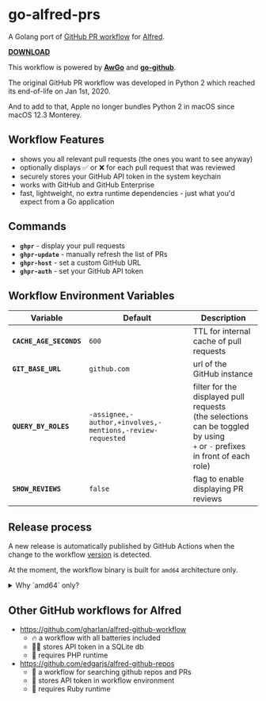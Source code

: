 # go-alfred-prs

A Golang port of [GitHub PR workflow][1] for [Alfred][2].

**[DOWNLOAD][3]**

This workflow is powered by **[AwGo][4]** and **[go-github][5]**.

The original GitHub PR workflow was developed in Python 2 which reached its end-of-life on Jan 1st, 2020.

And to add to that, Apple no longer bundles Python 2 in macOS since macOS 12.3 Monterey.

## Workflow Features
* shows you all relevant pull requests (the ones you want to see anyway)
* optionally displays ✅ or ❌ for each pull request that was reviewed
* securely stores your GitHub API token in the system keychain
* works with GitHub and GitHub Enterprise
* fast, lightweight, no extra runtime dependencies - just what you'd expect from a Go application

## Commands
* **`ghpr`** - display your pull requests
* **`ghpr-update`** - manually refresh the list of PRs
* **`ghpr-host`** - set a custom GitHub URL
* **`ghpr-auth`** - set your GitHub API token

## Workflow Environment Variables
Variable                | Default      | Description
----------------------- | ------------ | ---------------------------------------
**`CACHE_AGE_SECONDS`** | `600`        | TTL for internal cache of pull requests
**`GIT_BASE_URL`**      | `github.com` | url of the GitHub instance
**`QUERY_BY_ROLES`**    | `-assignee,-author,+involves,-mentions,-review-requested` | filter for the displayed pull requests<br />(the selections can be toggled by using<br />`+` or `-` prefixes in front of each role)
**`SHOW_REVIEWS`**      | `false`      | flag to enable displaying PR reviews

## Release process
A new release is automatically published by GitHub Actions when the change to the workflow [version](version) is detected.

At the moment, the workflow binary is built for `amd64` architecture only.

<details>
<summary>Why `amd64` only?</summary>

While it is possible to compile the workflow for `amd64` and `arm64`, and merge the two into a universal binary, - doing so would double the size of the executable.

And anyway, Mac computers with Apple silicon can run `amd64` executables seamlessly using [Rosetta][6].

To install Rosetta for the first time on a Mac with Apple silicon, run the command below:

    $ softwareupdate --install-rosetta

</details>

## Other GitHub workflows for Alfred
* https://github.com/gharlan/alfred-github-workflow
  * 🔥 a workflow with all batteries included
  * 🤷‍♂️ stores API token in a SQLite db
  * 🔗 requires PHP runtime
* https://github.com/edgarjs/alfred-github-repos
  * 🔎 a workflow for searching github repos and PRs
  * 🚨 stores API token in workflow environment
  * 🔗 requires Ruby runtime


[1]: https://github.com/renuo/alfred-pr-workflow
[2]: https://alfredapp.com
[3]: https://github.com/AndreyBozhko/go-alfred-prs/releases
[4]: https://github.com/deanishe/awgo
[5]: https://github.com/google/go-github
[6]: https://en.wikipedia.org/wiki/Rosetta_(software)
